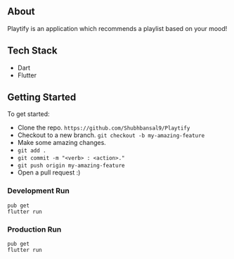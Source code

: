 ## About

Playtify is an application which recommends a playlist based on your mood!

## Tech Stack

- Dart
- Flutter


## Getting Started

To get started:

- Clone the repo.
  `https://github.com/Shubhbansal9/Playtify`
- Checkout to a new branch.
  `git checkout -b my-amazing-feature`
- Make some amazing changes.
- `git add .`
- `git commit -m "<verb> : <action>."`
- `git push origin my-amazing-feature`
- Open a pull request :)


### Development Run

```shell
pub get
flutter run
```

### Production Run

```shell
pub get 
flutter run
```
